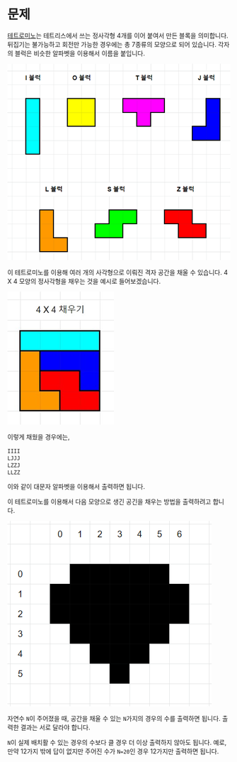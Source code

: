# 문제

[테트로미노](https://en.wikipedia.org/wiki/Tetromino)는 테트리스에서 쓰는 정사각형 4개를 이어 붙여서 만든 블록을 의미합니다.
뒤집기는 불가능하고 회전만 가능한 경우에는 총 7종류의 모양으로 되어 있습니다. 
각자의 블럭은 비슷한 알파벳을 이용해서 이름을 붙입니다.

![테트로미노](tetromino.png)

이 테트로미노를 이용해 여러 개의 사각형으로 이뤄진 격자 공간을 채울 수 있습니다.
4 X 4 모양의 정사각형을 채우는 것을 예시로 들어보겠습니다.

![예시](example.jpg)

이렇게 채웠을 경우에는,
```buildoutcfg
IIII
LJJJ
LZZJ
LLZZ
```
이와 같이 대문자 알파벳을 이용해서 출력하면 됩니다.

이 테트로미노를 이용해서 다음 모양으로 생긴 공긴을 채우는 방법을 출력하려고 합니다.

![문제](problem.png)

자연수 `N`이 주어졌을 때, 공간을 채울 수 있는 `N`가지의 경우의 수를 출력하면 됩니다.
출력한 결과는 서로 달라야 합니다.

`N`이 실제 배치활 수 있는 경우의 수보다 클 경우 더 이상 출력하지 않아도 됩니다.
예로, 만약 12가지 밖에 답이 없지만 주어진 수가 `N=20`인 경우 12가지만 출력하면 됩니다.

